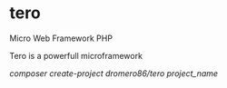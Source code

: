 # tero
Micro Web Framework PHP

Tero is a powerfull microframework 

*composer create-project dromero86/tero project_name*
